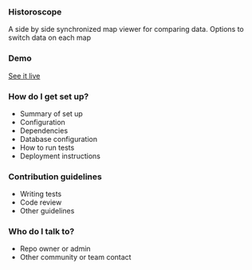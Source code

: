 ### Historoscope ###

A side by side synchronized map viewer for comparing data. Options to switch data on each map

### Demo ###

[See it live](http://maps.hayward-ca.gov/historoscope/)

### How do I get set up? ###

* Summary of set up
* Configuration
* Dependencies
* Database configuration
* How to run tests
* Deployment instructions

### Contribution guidelines ###

* Writing tests
* Code review
* Other guidelines

### Who do I talk to? ###

* Repo owner or admin
* Other community or team contact